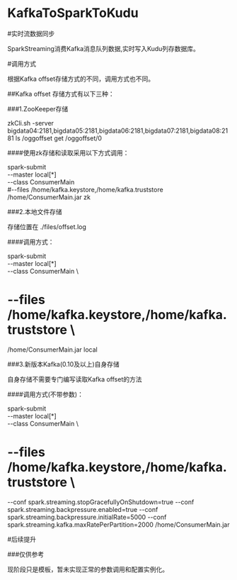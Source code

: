 # KafkaToSparkToKudu

#实时流数据同步

SparkStreaming消费Kafka消息队列数据,实时写入Kudu列存数据库。

#调用方式

根据Kafka offset存储方式的不同，调用方式也不同。

##Kafka offset 存储方式有以下三种：

###1.ZooKeeper存储

zkCli.sh -server bigdata04:2181,bigdata05:2181,bigdata06:2181,bigdata07:2181,bigdata08:2181
ls /oggoffset
get /oggoffset/0

####使用zk存储和读取采用以下方式调用：

spark-submit \
 --master local[*] \
 --class ConsumerMain \
 #--files /home/kafka.keystore,/home/kafka.truststore \
 /home/ConsumerMain.jar zk
 
###2.本地文件存储

存储位置在 ./files/offset.log

####调用方式：

spark-submit \
 --master local[*] \
 --class ConsumerMain \
# --files /home/kafka.keystore,/home/kafka.truststore \
 /home/ConsumerMain.jar local
 
###3.新版本Kafka(0.10及以上)自身存储

自身存储不需要专门编写读取Kafka offset的方法
 
####调用方式(不带参数)：

 spark-submit \
 --master local[*] \
 --class ConsumerMain \
# --files /home/kafka.keystore,/home/kafka.truststore \
 --conf spark.streaming.stopGracefullyOnShutdown=true
 --conf spark.streaming.backpressure.enabled=true
 --conf spark.streaming.backpressure.initialRate=5000
 --conf spark.streaming.kafka.maxRatePerPartition=2000
 /home/ConsumerMain.jar

 #后续提升
 
 ###仅供参考
 
 现阶段只是模板，暂未实现正常的参数调用和配置实例化。
 
 

